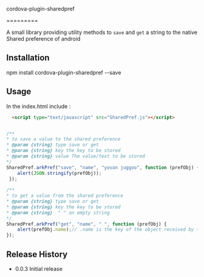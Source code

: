 cordova-plugin-sharedpref

=========

A small library providing utility methods to `save` and `get` a string to the native Shared preference of android

## Installation

  npm install cordova-plugin-sharedpref --save

## Usage
In the index.html include :
```html
  <script type="text/javascript" src="SharedPref.js"></script>
```

```javascript

/**
* to save a value to the shared preference
* @param {string} type save or get
* @param {string} key the key to be stored
* @param {string} value The value/text to be stored
*/
SharedPref.arkPref("save", "name", "yovan juggoo", function (prefObj) {
    alert(JSON.stringify(prefObj));
 });
 
/**
* to get a value from the shared preference
* @param {string} type save or get
* @param {string} key the key to be stored
* @param {string}  " " an empty string
*/
SharedPref.arkPref("get", "name", " ", function (prefObj) {
    alert(prefObj.name);// .name is the key of the object received by the callback
});

```

## Release History

* 0.0.3 Initial release
